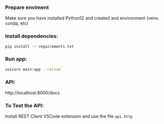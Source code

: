 ### Prepare enviment
Make sure you have installed Python12 and created and environment (venv, conda, etc)

### Install dependencies:
```bash
pip install -r requirements.txt
```

### Run app:
```bash
uvicorn main:app --reload
```

### API:
http://localhost:8000/docs


### To Test the API:
Install REST Client VSCode extension and use the file `api.http`
